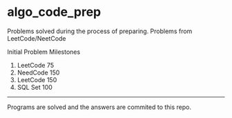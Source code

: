 # algo_code_prep
Problems solved during the process of preparing. Problems from LeetCode/NeetCode


Initial Problem Milestones
1. LeetCode 75
2. NeedCode 150
3. LeetCode 150
4. SQL Set 100
- - - 
Programs are solved and the answers are commited to this repo.
